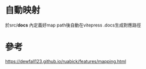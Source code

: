 # 自動映射

於src/__docs__ 內定義好map path後自動在vitepress .docs生成對應路徑

# 參考

https://dewfall123.github.io/ruabick/features/mapping.html